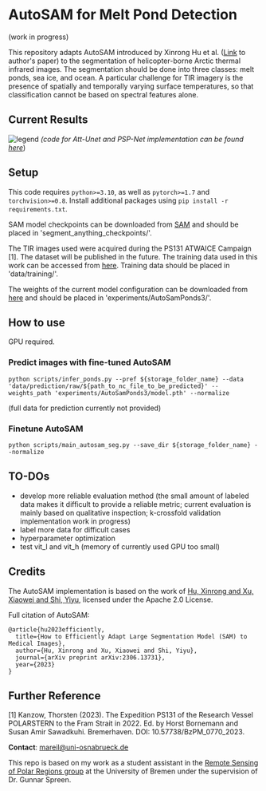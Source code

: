 # AutoSAM for Melt Pond Detection 
(work in progress)

This repository adapts AutoSAM introduced by Xinrong Hu et al. ([Link](https://arxiv.org/pdf/2306.13731.pdf) to author's paper) to the segmentation of helicopter-borne Arctic thermal infrared images. The segmentation should be done into three classes: melt ponds, sea ice, and ocean. A particular challenge for TIR imagery is the presence of spatially and temporally varying surface temperatures, so that classification cannot be based on spectral features alone.

## Current Results
![legend](https://github.com/marlens123/autoSAM_pond_segmentation/assets/80780236/390f4f4b-6ba1-4303-a9e3-68cbe24333a5)
*(code for Att-Unet and PSP-Net implementation can be found [here](https://github.com/marlens123/pond_segmentation)*)

## Setup
This code requires `python>=3.10`, as well as `pytorch>=1.7` and `torchvision>=0.8`.  Install additional packages using ```pip install -r requirements.txt```.

SAM model checkpoints can be downloaded from [SAM](https://github.com/facebookresearch/segment-anything#model-checkpoints) and should be placed in 'segment_anything_checkpoints/'.

The TIR images used were acquired during the PS131 ATWAICE Campaign [1]. The dataset will be published in the future. The training data used in this work can be accessed from [here](https://drive.google.com/drive/folders/1IWzR09t3Visb1Jy8a8rsvbERpgZpYaB0?usp=drive_link). Training data should be placed in 'data/training/'.

The weights of the current model configuration can be downloaded from [here](https://drive.google.com/drive/folders/1Dm9pOtBx5CKlAI21p_ACf-pwEICZRzYP?usp=drive_link) and should be placed in 'experiments/AutoSamPonds3/'.

## How to use
GPU required.

### Predict images with fine-tuned AutoSAM

```
python scripts/infer_ponds.py --pref ${storage_folder_name} --data 'data/prediction/raw/${path_to_nc_file_to_be_predicted}' --weights_path 'experiments/AutoSamPonds3/model.pth' --normalize
```
(full data for prediction currently not provided)

### Finetune AutoSAM
```
python scripts/main_autosam_seg.py --save_dir ${storage_folder_name} --normalize
```

## TO-DOs
- develop more reliable evaluation method (the small amount of labeled data makes it difficult to provide a reliable metric; current evaluation is mainly based on qualitative inspection; k-crossfold validation implementation work in progress)
- label more data for difficult cases
- hyperparameter optimization
- test vit_l and vit_h (memory of currently used GPU too small)

## Credits
The AutoSAM implementation is based on the work of [Hu, Xinrong and Xu, Xiaowei and Shi, Yiyu](https://github.com/xhu248/AutoSAM), licensed under the Apache 2.0 License.

Full citation of AutoSAM:
```
@article{hu2023efficiently,
  title={How to Efficiently Adapt Large Segmentation Model (SAM) to Medical Images},
  author={Hu, Xinrong and Xu, Xiaowei and Shi, Yiyu},
  journal={arXiv preprint arXiv:2306.13731},
  year={2023}
}
```

## Further Reference
[1] Kanzow, Thorsten (2023). The Expedition PS131 of the Research Vessel POLARSTERN to the
Fram Strait in 2022. Ed. by Horst Bornemann and Susan Amir Sawadkuhi. Bremerhaven. DOI: 10.57738/BzPM\_0770\_2023.

**Contact**: mareil@uni-osnabrueck.de

This repo is based on my work as a student assistant in the [Remote Sensing of Polar Regions group](https://seaice.uni-bremen.de/research-group/) at the University of Bremen under the supervision of Dr. Gunnar Spreen.
